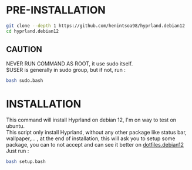 # PRE-INSTALLATION
```bash
git clone --depth 1 https://github.com/henintsoa98/hyprland.debian12
cd hyprland.debian12
```
## CAUTION
NEVER RUN COMMAND AS ROOT, it use sudo itself. \
$USER is generally in sudo group, but if not, run :
```bash
bash sudo.bash
```
# INSTALLATION
This command will install Hyprland on debian 12, I'm on way to test on ubuntu. \
This script only install Hyprland, without any other package like status bar, wallpaper,... , at the end of installation, this will ask you to setup some package, you can to not accept and can see it better on [dotfiles.debian12](https://github.com/henintsoa98/dotfiles.debian12)
Just run :
```bash
bash setup.bash
```
